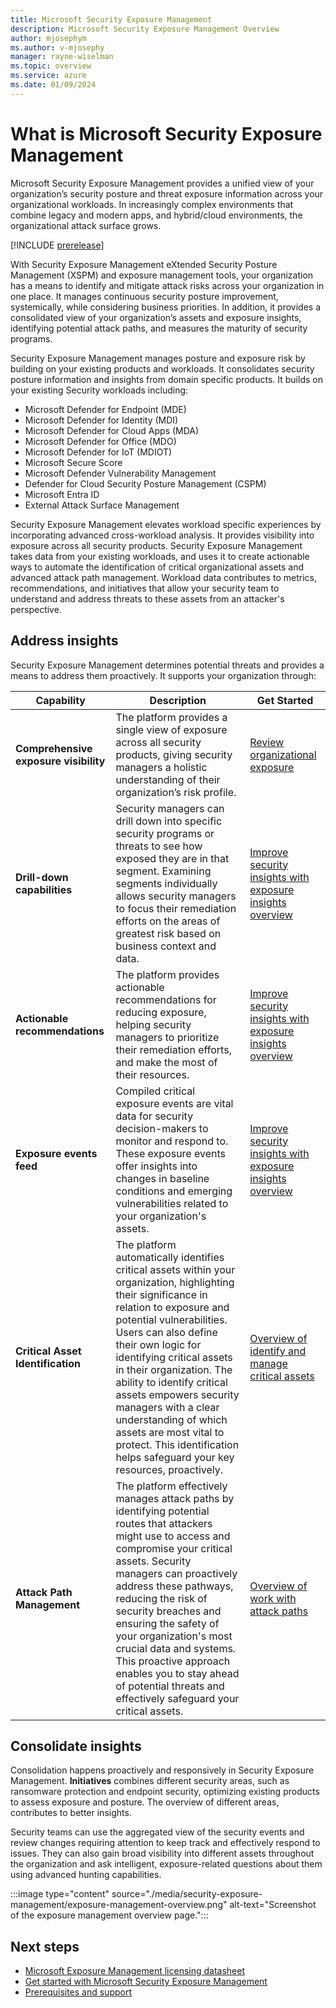 ```yaml
---
title: Microsoft Security Exposure Management
description: Microsoft Security Exposure Management Overview
author: mjosephym
ms.author: v-mjosephy
manager: rayne-wiselman
ms.topic: overview
ms.service: azure
ms.date: 01/09/2024
---
```



# What is Microsoft Security Exposure Management

Microsoft Security Exposure Management provides a unified view of your organization’s security posture and threat exposure information across your organizational workloads. In increasingly complex environments that combine legacy and modern apps, and hybrid/cloud environments, the organizational attack surface grows.

[!INCLUDE [prerelease](../includes//prerelease.md)]

With Security Exposure Management eXtended Security Posture Management (XSPM) and exposure management tools, your organization has a means to identify and mitigate attack risks across your organization in one place. It manages continuous security posture improvement, systemically, while considering business priorities. In addition, it provides a consolidated view of your organization’s assets and exposure insights, identifying potential attack paths, and measures the maturity of security programs.

Security Exposure Management manages posture and exposure risk by building on your existing products and workloads. It consolidates security posture information and insights from domain specific products. It builds on your existing Security workloads including:

- Microsoft Defender for Endpoint (MDE)
- Microsoft Defender for Identity (MDI)
- Microsoft Defender for Cloud Apps (MDA)
- Microsoft Defender for Office (MDO)
- Microsoft Defender for IoT (MDIOT)
- Microsoft Secure Score  
- Microsoft Defender Vulnerability Management  
- Defender for Cloud Security Posture Management (CSPM) 
- Microsoft Entra ID  
- External Attack Surface Management

Security Exposure Management elevates workload specific experiences by incorporating advanced cross-workload analysis. It provides visibility into exposure across all security products. Security Exposure Management takes data from your existing workloads, and uses it to create actionable ways to automate the identification of critical organizational assets and advanced attack path management. Workload data contributes to metrics, recommendations, and initiatives that allow your security team to understand and address threats to these assets from an attacker's perspective.

## Address insights

Security Exposure Management determines potential threats and provides a means to address them proactively. It supports your organization through:

|Capability |Description |Get Started |
|---------|---------|---------|
| **Comprehensive exposure visibility** | The platform provides a single view of exposure across all security products, giving security managers a holistic understanding of their organization’s risk profile. | [Review organizational exposure](review-organizational-exposure.md)|
| **Drill-down capabilities** | Security managers can drill down into specific security programs or threats to see how exposed they are in that segment. Examining segments individually allows security managers to focus their remediation efforts on the areas of greatest risk based on business context and data. | [Improve security insights with exposure insights overview](exposure-insights-overview.md) |
|**Actionable recommendations** | The platform provides actionable recommendations for reducing exposure, helping security managers to prioritize their remediation efforts, and make the most of their resources. | [Improve security insights with exposure insights overview](exposure-insights-overview.md)  |
|**Exposure events feed** | Compiled critical exposure events are vital data for security decision-makers to monitor and respond to. These exposure events offer insights into changes in baseline conditions and emerging vulnerabilities related to your organization's assets. |  [Improve security insights with exposure insights overview](exposure-insights-overview.md) |
|**Critical Asset Identification** | The platform automatically identifies critical assets within your organization, highlighting their significance in relation to exposure and potential vulnerabilities. Users can also define their own logic for identifying critical assets in their organization. The ability to identify critical assets empowers security managers with a clear understanding of which assets are most vital to protect. This identification helps safeguard your key resources, proactively. | [Overview of identify and manage critical assets](critical-asset-management.md) |
|**Attack Path Management** | The platform effectively manages attack paths by identifying potential routes that attackers might use to access and compromise your critical assets. Security managers can proactively address these pathways, reducing the risk of security breaches and ensuring the safety of your organization's most crucial data and systems. This proactive approach enables you to stay ahead of potential threats and effectively safeguard your critical assets. | [Overview of work with attack paths](work-attack-paths-overview.md) |

<!--## Exposure insight -->

<!-- 

## Unified View

Microsoft Exposure Management consolidates exposure and posture-related aspects into a unified view to offer insights into:

- Exposure
- Potential attack paths
- Maturity of security programs
This drives continuous security posture improvement while considering business priorities.
-->
## Consolidate insights

Consolidation happens proactively and responsively in Security Exposure Management. **Initiatives** combines different security areas, such as ransomware protection and endpoint security, optimizing existing products to assess exposure and posture. The overview of different areas, contributes to better insights.

Security teams can use the aggregated view of the security events and review changes requiring attention to keep track and effectively respond to issues. They can also gain broad visibility into different assets throughout the organization and ask intelligent, exposure-related questions about them using advanced hunting capabilities.

:::image type="content" source="./media/security-exposure-management/exposure-management-overview.png" alt-text="Screenshot of the exposure management overview page.":::

<!-- should this be removed here?  
Microsoft Exposure Management includes the following features:

- **Overview (dashboard):** The exposure management overview page:
  - Summarizes the exposure management workflows
  - Lists the most exposed metrics
  - Displays recent security events
  - Allows easy navigation for drill-down to features such as key initiatives and critical asset management.
  - Provides **asset criticality management**. Critical asset management allows users to manage the criticality level of assets, that Microsoft predefined as assets of interests. It also creates custom classification rules to detect critical assets. 
- **Attack surface** This allows users to explore, investigate, and remediate the attack paths identified, visually and by attack path.
- **Exposure Insights**
  - **Initiatives:** Initiatives or the Initiative catalog provides a full list of all initiatives and their details.
  - **Security Metrics:** Metrics or the Metrics catalog provides a full list of all metrics and their details, for all initiatives.
  - **Security Recommendations:** Recommendations or the Recommendation catalog provides a full list of all recommendations and their details, in relation to the relevant metrics and initiatives.
  - **Security Events:** Lists all events, with a historical view, across the entire platform.
- **Microsoft Secure Score**: Measures an organization's security posture, with a higher number indicating more recommended actions taken.
-->
## Next steps

- [Microsoft Exposure Management licensing datasheet](https://aka.ms/?)
- [Get started with Microsoft Security Exposure Management](get-started-exposure-management.md)
- [Prerequisites and support](prerequisites.md)